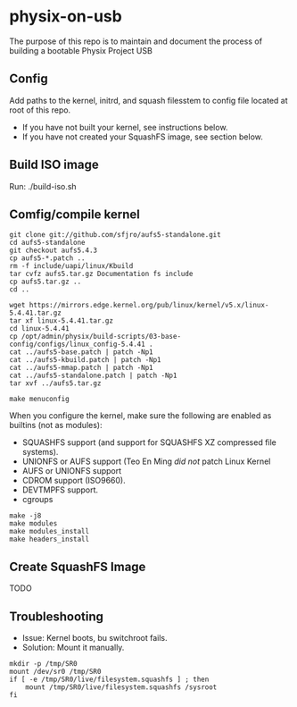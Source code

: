 # physix-on-usb

The purpose of this repo is to maintain and document the process
of building a bootable Physix Project USB


## Config ##
Add paths to the kernel, initrd, and squash filesstem to config file
located at root of this repo.
* If you have not built your kernel, see instructions below.
* If you have not created your SquashFS image, see section below.


## Build ISO image ##
Run: ./build-iso.sh


##  Comfig/compile kernel ##
```
git clone git://github.com/sfjro/aufs5-standalone.git
cd aufs5-standalone
git checkout aufs5.4.3
cp aufs5-*.patch ..
rm -f include/uapi/linux/Kbuild
tar cvfz aufs5.tar.gz Documentation fs include
cp aufs5.tar.gz ..
cd ..

wget https://mirrors.edge.kernel.org/pub/linux/kernel/v5.x/linux-5.4.41.tar.gz
tar xf linux-5.4.41.tar.gz
cd linux-5.4.41
cp /opt/admin/physix/build-scripts/03-base-config/configs/linux_config-5.4.41 .
cat ../aufs5-base.patch | patch -Np1
cat ../aufs5-kbuild.patch | patch -Np1
cat ../aufs5-mmap.patch | patch -Np1
cat ../aufs5-standalone.patch | patch -Np1
tar xvf ../aufs5.tar.gz

make menuconfig
```
When you configure the kernel, make sure the following are enabled as builtins (not as modules):
* SQUASHFS support (and support for SQUASHFS XZ compressed file systems).
* UNIONFS or AUFS support (Teo En Ming *did not* patch Linux Kernel
* AUFS or UNIONFS support
* CDROM support (ISO9660).
* DEVTMPFS support.
* cgroups

```
make -j8
make modules
make modules_install
make headers_install
```

## Create SquashFS Image ##
TODO





## Troubleshooting ##
* Issue: Kernel boots, bu switchroot fails.
* Solution: Mount it manually.
```
mkdir -p /tmp/SR0
mount /dev/sr0 /tmp/SR0
if [ -e /tmp/SR0/live/filesystem.squashfs ] ; then
	mount /tmp/SR0/live/filesystem.squashfs /sysroot
fi
```

